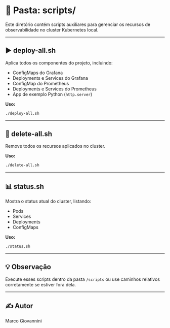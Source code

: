 # 📂 Pasta: scripts/

Este diretório contém scripts auxiliares para gerenciar os recursos de observabilidade no cluster Kubernetes local.

---

## ▶️ deploy-all.sh

Aplica todos os componentes do projeto, incluindo:

- ConfigMaps do Grafana
- Deployments e Services do Grafana
- ConfigMap do Prometheus
- Deployments e Services do Prometheus
- App de exemplo Python (`http.server`)

**Uso:**

```bash
./deploy-all.sh
```

---

## 🧹 delete-all.sh

Remove todos os recursos aplicados no cluster.

**Uso:**

```bash
./delete-all.sh
```

---

## 📊 status.sh

Mostra o status atual do cluster, listando:

- Pods
- Services
- Deployments
- ConfigMaps

**Uso:**

```bash
./status.sh
```

---

## 💡 Observação

Execute esses scripts dentro da pasta `/scripts` ou use caminhos relativos corretamente se estiver fora dela.

---

## ✍️ Autor

Marco Giovannini
